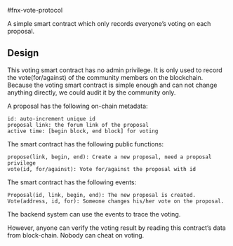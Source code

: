#fnx-vote-protocol

A simple smart contract which only records everyone’s voting on each proposal.

## Design

This voting smart contract has no admin privilege. It is only used to record the vote(for/against) of the community members on the blockchain. Because the voting smart contract is simple enough and can not change anything directly, we could audit it by the community only.

A proposal has the following on-chain metadata:

```
id: auto-increment unique id
proposal link: the forum link of the proposal
active time: [begin block, end block] for voting
```

The smart contract has the following public functions:

```
propose(link, begin, end): Create a new proposal, need a proposal privilege
vote(id, for/against): Vote for/against the proposal with id
```

The smart contract has the following events:

```
Proposal(id, link, begin, end): The new proposal is created.
Vote(address, id, for): Someone changes his/her vote on the proposal.
```

The backend system can use the events to trace the voting.

However, anyone can verify the voting result by reading this contract’s data from block-chain. Nobody can cheat on voting.
